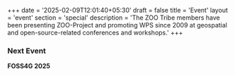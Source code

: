 +++
date = '2025-02-09T12:01:40+05:30'
draft = false
title = 'Event'
layout = 'event'
section = 'special'
description = 'The ZOO Tribe members have been presenting ZOO-Project and promoting WPS since 2009 at geospatial and open-source-related conferences and workshops.'
+++

### Next Event
**FOSS4G 2025**
